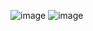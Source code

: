 ![image](https://github.com/SlavamirMartynkin/sql_home_work/assets/129394288/3ee900b1-3108-48ea-8d74-06d591b7161e)
![image](https://github.com/SlavamirMartynkin/sql_home_work/assets/129394288/278a5411-b4be-47c2-9302-58a1e7c13e16)
